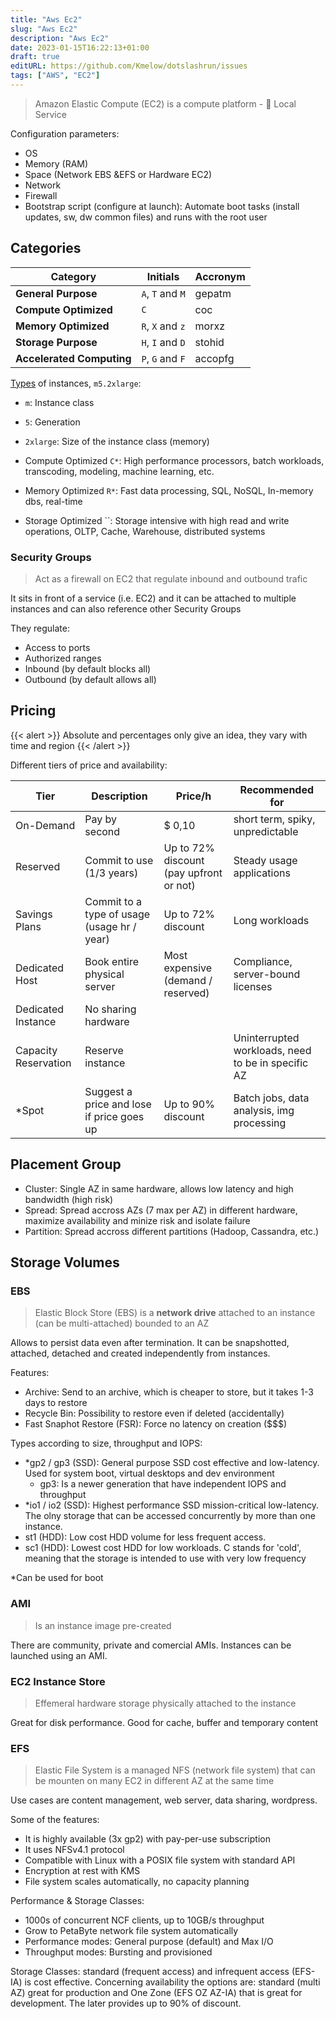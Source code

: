 ```yaml
---
title: "Aws Ec2"
slug: "Aws Ec2"
description: "Aws Ec2"
date: 2023-01-15T16:22:13+01:00
draft: true
editURL: https://github.com/Kmelow/dotslashrun/issues
tags: ["AWS", "EC2"]
---
```


> Amazon Elastic Compute (EC2) is a compute platform - 🌱 Local Service

Configuration parameters:

- OS
- Memory (RAM)
- Space (Network EBS &EFS or Hardware EC2)
- Network
- Firewall
- Bootstrap script (configure at launch): Automate boot tasks (install updates, sw, dw common files) and runs with the root user

## Categories

| Category                  | Initials         | Accronym |
|---------------------------|------------------|----------|
| **General Purpose**       | `A`, `T` and `M` | gepatm   |
| **Compute Optimized**     | `C`              | coc      |
| **Memory Optimized**      | `R`, `X` and `z` | morxz    |
| **Storage Purpose**       | `H`, `I` and `D` | stohid   |
| **Accelerated Computing** | `P`, `G` and `F` | accopfg  |

[Types](https://aws.amazon.com/ec2/instance-types/) of instances, `m5.2xlarge`:

- `m`: Instance class
- `5`: Generation
- `2xlarge`: Size of the instance class (memory)

- Compute Optimized `C*`: High performance processors, batch workloads, transcoding, modeling, machine learning, etc.
- Memory Optimized `R*`: Fast data processing, SQL, NoSQL, In-memory dbs, real-time
- Storage Optimized ``: Storage intensive with high read and write operations, OLTP, Cache, Warehouse, distributed systems

### Security Groups

> Act as a firewall on EC2 that regulate inbound and outbound trafic

It sits in front of a service (i.e. EC2) and it can be attached to multiple instances and can also reference other Security Groups

They regulate:

- Access to ports
- Authorized ranges
- Inbound (by default blocks all)
- Outbound (by default allows all)

## Pricing

{{< alert >}}
Absolute and percentages only give an idea, they vary with time and region
{{< /alert >}}

Different tiers of price and availability:

| Tier                 | Description                                 | Price/h                                 | Recommended for                                    |
|----------------------|---------------------------------------------|-----------------------------------------|----------------------------------------------------|
| On-Demand            | Pay by second                               | $ 0,10                                  | short term, spiky, unpredictable                   |
| Reserved             | Commit to use (1/3 years)                   | Up to 72% discount (pay upfront or not) | Steady usage applications                          |
| Savings Plans        | Commit to a type of usage (usage hr / year) | Up to 72% discount                      | Long workloads                                     |
| Dedicated Host       | Book entire physical server                 | Most expensive (demand / reserved)      | Compliance, server-bound licenses                  |
| Dedicated Instance   | No sharing hardware                         |                                         |                                                    |
| Capacity Reservation | Reserve instance                            |                                         | Uninterrupted workloads, need to be in specific AZ |
| *Spot                | Suggest a price and lose if price goes up   | Up to 90% discount                      | Batch jobs, data analysis, img processing          |

## Placement Group

- Cluster: Single AZ in same hardware, allows low latency and high bandwidth (high risk)
- Spread: Spread accross AZs (7 max per AZ) in different hardware, maximize availability and minize risk and isolate failure
- Partition: Spread accross different partitions (Hadoop, Cassandra, etc.)

## Storage Volumes

### EBS

> Elastic Block Store (EBS) is a **network drive** attached to an instance (can be multi-attached) bounded to an AZ

Allows to persist data even after termination.
It can be snapshotted, attached, detached and created independently from instances.

Features:

- Archive: Send to an archive, which is cheaper to store, but it takes 1-3 days to restore
- Recycle Bin: Possibility to restore even if deleted (accidentally)
- Fast Snaphot Restore (FSR): Force no latency on creation ($$$)

Types according to size, throughput and IOPS:

- *gp2 / gp3 (SSD): General purpose SSD cost effective and low-latency. Used for system boot, virtual desktops and dev environment
  - gp3: Is a newer generation that have independent IOPS and throughput
- *io1 / io2 (SSD): Highest performance SSD mission-critical low-latency. The olny storage that can be accessed concurrently by more than one instance.
- st1 (HDD): Low cost HDD volume for less frequent access.
- sc1 (HDD): Lowest cost HDD for low workloads. C stands for 'cold', meaning that the storage is intended to use with very low frequency

*Can be used for boot

### AMI

> Is an instance image pre-created

There are community, private and comercial AMIs.
Instances can be launched using an AMI.


### EC2 Instance Store

> Effemeral hardware storage physically attached to the instance

Great for disk performance.
Good for cache, buffer and temporary content

### EFS

> Elastic File System is a managed NFS (network file system) that can be mounten on many EC2 in different AZ at the same time

Use cases are content management, web server, data sharing, wordpress.

Some of the features:

- It is highly available (3x gp2) with pay-per-use subscription
- It uses NFSv4.1 protocol
- Compatible with Linux with a POSIX file system with standard API
- Encryption at rest with KMS
- File system scales automatically, no capacity planning

Performance & Storage Classes:

- 1000s of concurrent NCF clients, up to 10GB/s throughput
- Grow to PetaByte network file system automatically
- Performance modes: General purpose (default) and Max I/O
- Throughput modes: Bursting and provisioned

Storage Classes: standard (frequent access) and infrequent access (EFS-IA) is cost effective.
Concerning availability the options are: standard (multi AZ) great for production and One Zone (EFS OZ AZ-IA) that is great for development.
The later provides up to 90% of discount.
